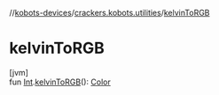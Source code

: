 //[kobots-devices](../../index.md)/[crackers.kobots.utilities](index.md)/[kelvinToRGB](kelvin-to-r-g-b.md)

# kelvinToRGB

[jvm]\
fun [Int](https://kotlinlang.org/api/latest/jvm/stdlib/kotlin/-int/index.html).[kelvinToRGB](kelvin-to-r-g-b.md)(): [Color](https://docs.oracle.com/javase/8/docs/api/java/awt/Color.html)
